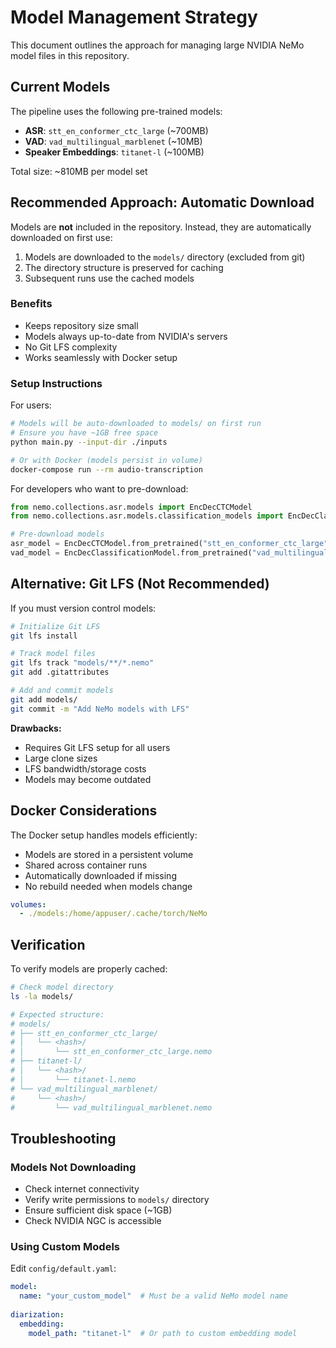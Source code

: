 # Model Management Strategy

This document outlines the approach for managing large NVIDIA NeMo model files in this repository.

## Current Models

The pipeline uses the following pre-trained models:
- **ASR**: `stt_en_conformer_ctc_large` (~700MB)
- **VAD**: `vad_multilingual_marblenet` (~10MB)  
- **Speaker Embeddings**: `titanet-l` (~100MB)

Total size: ~810MB per model set

## Recommended Approach: Automatic Download

Models are **not** included in the repository. Instead, they are automatically downloaded on first use:

1. Models are downloaded to the `models/` directory (excluded from git)
2. The directory structure is preserved for caching
3. Subsequent runs use the cached models

### Benefits
- Keeps repository size small
- Models always up-to-date from NVIDIA's servers
- No Git LFS complexity
- Works seamlessly with Docker setup

### Setup Instructions

For users:
```bash
# Models will be auto-downloaded to models/ on first run
# Ensure you have ~1GB free space
python main.py --input-dir ./inputs

# Or with Docker (models persist in volume)
docker-compose run --rm audio-transcription
```

For developers who want to pre-download:
```python
from nemo.collections.asr.models import EncDecCTCModel
from nemo.collections.asr.models.classification_models import EncDecClassificationModel

# Pre-download models
asr_model = EncDecCTCModel.from_pretrained("stt_en_conformer_ctc_large")
vad_model = EncDecClassificationModel.from_pretrained("vad_multilingual_marblenet")
```

## Alternative: Git LFS (Not Recommended)

If you must version control models:

```bash
# Initialize Git LFS
git lfs install

# Track model files
git lfs track "models/**/*.nemo"
git add .gitattributes

# Add and commit models
git add models/
git commit -m "Add NeMo models with LFS"
```

**Drawbacks:**
- Requires Git LFS setup for all users
- Large clone sizes
- LFS bandwidth/storage costs
- Models may become outdated

## Docker Considerations

The Docker setup handles models efficiently:
- Models are stored in a persistent volume
- Shared across container runs
- Automatically downloaded if missing
- No rebuild needed when models change

```yaml
volumes:
  - ./models:/home/appuser/.cache/torch/NeMo
```

## Verification

To verify models are properly cached:

```bash
# Check model directory
ls -la models/

# Expected structure:
# models/
# ├── stt_en_conformer_ctc_large/
# │   └── <hash>/
# │       └── stt_en_conformer_ctc_large.nemo
# ├── titanet-l/
# │   └── <hash>/
# │       └── titanet-l.nemo
# └── vad_multilingual_marblenet/
#     └── <hash>/
#         └── vad_multilingual_marblenet.nemo
```

## Troubleshooting

### Models Not Downloading
- Check internet connectivity
- Verify write permissions to `models/` directory
- Ensure sufficient disk space (~1GB)
- Check NVIDIA NGC is accessible

### Using Custom Models
Edit `config/default.yaml`:
```yaml
model:
  name: "your_custom_model"  # Must be a valid NeMo model name
  
diarization:
  embedding:
    model_path: "titanet-l"  # Or path to custom embedding model
```